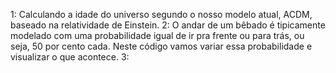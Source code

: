 1: Calculando a idade do universo segundo o nosso modelo atual, ACDM, baseado na relatividade de Einstein.
2: O andar de um bêbado é tipicamente modelado com uma probabilidade igual de ir pra frente ou para trás, ou seja, 50 por cento cada. Neste código vamos variar essa probabilidade e visualizar o que acontece.
3: 
